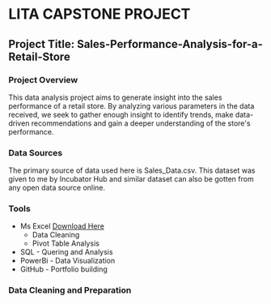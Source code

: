 # LITA CAPSTONE PROJECT
## Project Title: Sales-Performance-Analysis-for-a-Retail-Store

### Project Overview
This data analysis project aims to generate insight into the sales performance of a retail store. By analyzing various parameters in the data received, we seek to gather enough insight to identify trends, make data-driven recommendations and gain a deeper understanding of the store's performance.

### Data Sources
The primary source of data used here is Sales_Data.csv. This dataset was given to me by Incubator Hub and similar dataset can also be gotten from any open data source online.

### Tools
- Ms Excel [Download Here](https://www.microsoft.com)
   - Data Cleaning
   - Pivot Table Analysis
- SQL - Quering and Analysis
- PowerBi - Data Visualization
- GitHub -  Portfolio building

### Data Cleaning and Preparation
